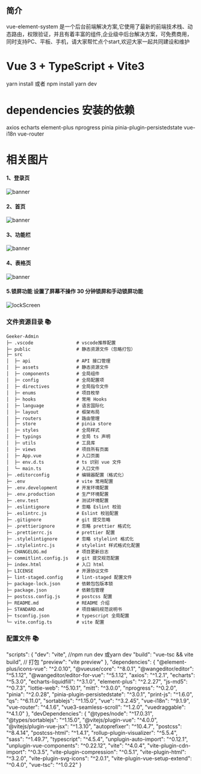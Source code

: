 ## 简介

vue-element-system 是一个后台前端解决方案,它使用了最新的前端技术栈、动态路由，权限验证，并且有着丰富的组件,企业级中后台解决方案，可免费商用，同时支持PC、平板、手机，请大家帮忙点个start,欢迎大家一起共同建设和维护

# Vue 3 + TypeScript + Vite3

yarn install 或者 npm install
yarn dev

# dependencies 安装的依赖  

axios  echarts  element-plus nprogress  pinia  pinia-plugin-persistedstate  vue-i18n  vue-router

# 相关图片

#### 1、登录页

![banner](https://i.postimg.cc/K8ZpbKvj/1673873948633.png)

#### 2、首页

![banner](https://i.postimg.cc/zXqFbsmP/1673873983040.png)

#### 3、功能栏

![banner](https://i.postimg.cc/FFdvSfbB/1673491327383.png)

#### 4、表格页

![banner](https://i.postimg.cc/MKSLGX9R/1673491365805.png)

#### 5.锁屏功能 设置了屏幕不操作 30 分钟锁屏和手动锁屏功能

![lockScreen](https://i.postimg.cc/28BqJyps/image.png)

### 文件资源目录 📚

```text
Geeker-Admin
├─ .vscode                # vscode推荐配置
├─ public                 # 静态资源文件（忽略打包）
├─ src
│  ├─ api                 # API 接口管理
│  ├─ assets              # 静态资源文件
│  ├─ components          # 全局组件
│  ├─ config              # 全局配置项
│  ├─ directives          # 全局指令文件
│  ├─ enums               # 项目枚举
│  ├─ hooks               # 常用 Hooks
│  ├─ language            # 语言国际化
│  ├─ layout              # 框架布局
│  ├─ routers             # 路由管理
│  ├─ store               # pinia store
│  ├─ styles              # 全局样式
│  ├─ typings             # 全局 ts 声明
│  ├─ utils               # 工具库
│  ├─ views               # 项目所有页面
│  ├─ App.vue             # 入口页面
│  ├─ env.d.ts            # ts 识别 vue 文件
│  └─ main.ts             # 入口文件
├─ .editorconfig          # 编辑器配置（格式化）
├─ .env                   # vite 常用配置
├─ .env.development       # 开发环境配置
├─ .env.production        # 生产环境配置
├─ .env.test              # 测试环境配置
├─ .eslintignore          # 忽略 Eslint 校验
├─ .eslintrc.js           # Eslint 校验配置
├─ .gitignore             # git 提交忽略
├─ .prettierignore        # 忽略 prettier 格式化
├─ .prettierrc.js         # prettier 配置
├─ .stylelintignore       # 忽略 stylelint 格式化
├─ .stylelintrc.js        # stylelint 样式格式化配置
├─ CHANGELOG.md           # 项目更新日志
├─ commitlint.config.js   # git 提交规范配置
├─ index.html             # 入口 html
├─ LICENSE                # 开源协议文件
├─ lint-staged.config     # lint-staged 配置文件
├─ package-lock.json      # 依赖包包版本锁
├─ package.json           # 依赖包管理
├─ postcss.config.js      # postcss 配置
├─ README.md              # README 介绍
├─ STANDARD.md            # 项目编码规范说明书
├─ tsconfig.json          # typescript 全局配置
└─ vite.config.ts         # vite 配置
```

### 配置文件 📚

 "scripts": {
    "dev": "vite",   //npm run dev  或yarn dev
    "build": "vue-tsc && vite build", // 打包
    "preview": "vite preview"
  },
  "dependencies": {
    "@element-plus/icons-vue": "^2.0.10",
    "@vueuse/core": "^8.0.1",
    "@wangeditor/editor": "^5.1.12",
    "@wangeditor/editor-for-vue": "^5.1.12",
    "axios": "^1.2.1",
    "echarts": "^5.3.0",
    "echarts-liquidfill": "^3.1.0",
    "element-plus": "^2.2.27",
    "js-md5": "^0.7.3",
    "lottie-web": "^5.10.1",
    "mitt": "^3.0.0",
    "nprogress": "^0.2.0",
    "pinia": "^2.0.28",
    "pinia-plugin-persistedstate": "^3.0.1",
    "print-js": "^1.6.0",
    "qs": "^6.11.0",
    "sortablejs": "^1.15.0",
    "vue": "^3.2.45",
    "vue-i18n": "^9.1.9",
    "vue-router": "^4.1.6",
    "vue3-seamless-scroll": "^1.2.0",
    "vuedraggable": "^4.1.0"
  },
  "devDependencies": {
    "@types/node": "^17.0.31",
    "@types/sortablejs": "^1.15.0",
    "@vitejs/plugin-vue": "^4.0.0",
    "@vitejs/plugin-vue-jsx": "^1.3.10",
    "autoprefixer": "^10.4.7",
    "postcss": "^8.4.14",
    "postcss-html": "^1.4.1",
    "rollup-plugin-visualizer": "^5.5.4",
    "sass": "^1.49.7",
    "typescript": "^4.5.4",
    "unplugin-auto-import": "^0.12.1",
    "unplugin-vue-components": "^0.22.12",
    "vite": "^4.0.4",
    "vite-plugin-cdn-import": "^0.3.5",
    "vite-plugin-compression": "^0.5.1",
    "vite-plugin-html": "^3.2.0",
    "vite-plugin-svg-icons": "^2.0.1",
    "vite-plugin-vue-setup-extend": "^0.4.0",
    "vue-tsc": "^1.0.22"
  }
